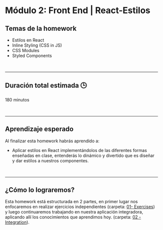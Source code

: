 # Módulo 2: Front End | React-Estilos

## **Temas de la homework**

-  Estilos en React
-  Inline Styling (CSS in JS)
-  CSS Modules
-  Styled Components

<br />

---

## **Duración total estimada 🕒**

180 minutos

<br />

---

## **Aprendizaje esperado**

Al finalizar esta homework habrás aprendido a:

-  Aplicar estilos en React implementándolos de las diferentes formas enseñadas en clase, entenderás lo dinámico y divertido que es diseñar y dar estilos a nuestros componentes.

<br />

---

## **¿Cómo lo lograremos?**

Esta homework está estructurada en 2 partes, en primer lugar nos enfocaremos en realizar ejercicios independientes (carpeta: [01- Exercises](./01%20-%20Exercises/README.md)) y luego continuaremos trabajando en nuestra aplicación integradora, aplicando allí los conocimientos que aprendimos hoy. (carpeta: [02 -Integration](./02%20-%20Integration/README.md)).
